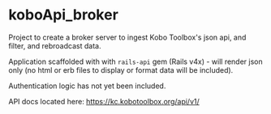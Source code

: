 # koboApi_broker
Project to create a broker server to ingest Kobo Toolbox's json api, and filter, and rebroadcast data.  

Application scaffolded with with `rails-api` gem (Rails v4x) - will render json only (no html or erb files to display or format data will be included).  

Authentication logic has not yet been included. 

API docs located here:  https://kc.kobotoolbox.org/api/v1/
